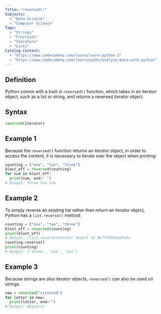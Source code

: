 ```yaml
---
Title: "reversed()"
Subjects:
  - "Data Science"
  - "Computer Science"
Tags: 
  - "Strings"
  - "Functions"
  - "Iterators"
  - "Lists"
Catalog Content: 
  - "https://www.codecademy.com/learn/learn-python-3"
  - "https://www.codecademy.com/learn/paths/analyze-data-with-python"
---
```

## Definition 

Python comes with a built in `reversed()` function, which takes in an iterator object, such as a list or string, and returns a reversed iterator object.

## Syntax

```python
reversed(iterator)
```

## Example 1

Because the `reversed()` function returns an iterator object, in order to access the content, it is necessary to iterate over the object when printing:

```python
counting = ["one", "two", "three"]
blast_off = reversed(counting)
for num in blast_off:
  print(num, end=" ")
# Output: three two one
```

## Example 2

To simply reverse an existing list rather than return an iterator object, Python has a `list.reverse()` method:

```python
counting = ["one", "two", "three"]
blast_off = reversed(counting)
print(blast_off)
# Output: <list_reverseiterator object at 0x7ff4f6a1dfa0>
counting.reverse()
print(counting)
# Output: ['three', 'two', 'one']
```

## Example 3

Because strings are also iterator objects, `reversed()` can also be used on strings. 

```python
new = reversed("stressed")
for letter in new:
  print(letter, end="")
# Output: desserts
```
